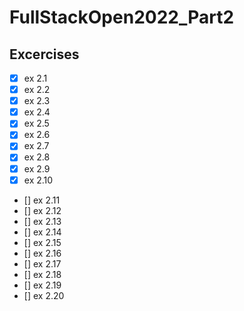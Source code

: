 # FullStackOpen2022_Part2

## Excercises
- [x] ex 2.1
- [x] ex 2.2
- [x] ex 2.3
- [x] ex 2.4
- [x] ex 2.5
- [x] ex 2.6
- [x] ex 2.7
- [x] ex 2.8
- [x] ex 2.9
- [x] ex 2.10
- [] ex 2.11
- [] ex 2.12
- [] ex 2.13
- [] ex 2.14
- [] ex 2.15
- [] ex 2.16
- [] ex 2.17
- [] ex 2.18
- [] ex 2.19
- [] ex 2.20

